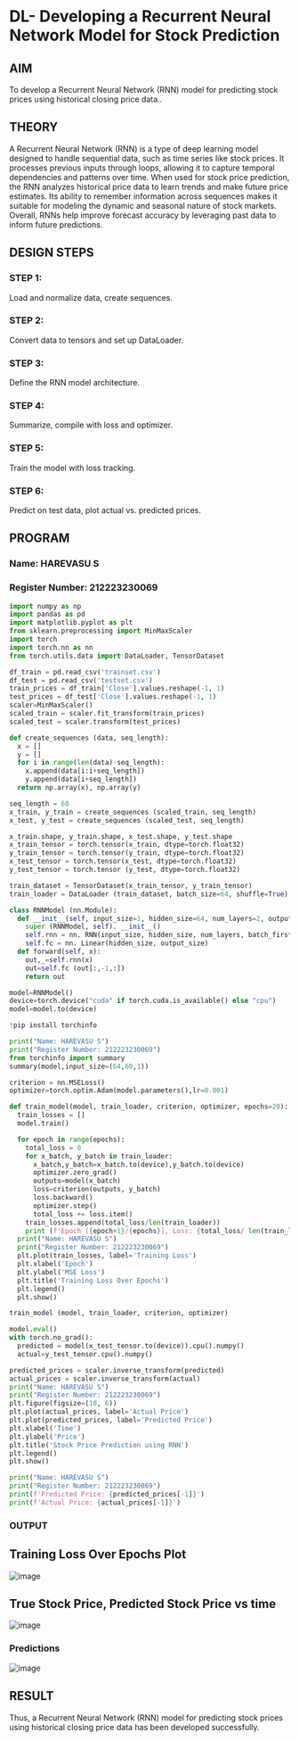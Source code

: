 # DL- Developing a Recurrent Neural Network Model for Stock Prediction

## AIM
To develop a Recurrent Neural Network (RNN) model for predicting stock prices using historical closing price data..

## THEORY
A Recurrent Neural Network (RNN) is a type of deep learning model designed to handle sequential data, such as time series like stock prices. It processes previous inputs through loops, allowing it to capture temporal dependencies and patterns over time. When used for stock price prediction, the RNN analyzes historical price data to learn trends and make future price estimates. Its ability to remember information across sequences makes it suitable for modeling the dynamic and seasonal nature of stock markets. Overall, RNNs help improve forecast accuracy by leveraging past data to inform future predictions.

## DESIGN STEPS
### STEP 1: 
Load and normalize data, create sequences.

### STEP 2: 
Convert data to tensors and set up DataLoader.

### STEP 3: 
Define the RNN model architecture.

### STEP 4: 
Summarize, compile with loss and optimizer.

### STEP 5: 
Train the model with loss tracking.

### STEP 6: 
Predict on test data, plot actual vs. predicted prices.

## PROGRAM

### Name: HAREVASU S
### Register Number: 212223230069

```python
import numpy as np
import pandas as pd
import matplotlib.pyplot as plt
from sklearn.preprocessing import MinMaxScaler
import torch
import torch.nn as nn
from torch.utils.data import DataLoader, TensorDataset

df_train = pd.read_csv('trainset.csv')
df_test = pd.read_csv('testset.csv')
train_prices = df_train['Close'].values.reshape(-1, 1)
test_prices = df_test['Close'].values.reshape(-1, 1)
scaler=MinMaxScaler()
scaled_train = scaler.fit_transform(train_prices)
scaled_test = scaler.transform(test_prices)

def create_sequences (data, seq_length):
  x = []
  y = []
  for i in range(len(data)-seq_length):
    x.append(data[i:i+seq_length])
    y.append(data[i+seq_length])
  return np.array(x), np.array(y)

seq_length = 60
x_train, y_train = create_sequences (scaled_train, seq_length)
x_test, y_test = create_sequences (scaled_test, seq_length)

x_train.shape, y_train.shape, x_test.shape, y_test.shape
x_train_tensor = torch.tensor(x_train, dtype=torch.float32)
y_train_tensor = torch.tensor(y_train, dtype=torch.float32)
x_test_tensor = torch.tensor(x_test, dtype=torch.float32)
y_test_tensor = torch.tensor (y_test, dtype=torch.float32)

train_dataset = TensorDataset(x_train_tensor, y_train_tensor)
train_loader = DataLoader (train_dataset, batch_size=64, shuffle=True)

class RNNModel (nn.Module):
  def __init__(self, input_size=1, hidden_size=64, num_layers=2, output_size=1):
    super (RNNModel, self). __init__()
    self.rnn = nn. RNN(input_size, hidden_size, num_layers, batch_first=True)
    self.fc = nn. Linear(hidden_size, output_size)
  def forward(self, x):
    out,_=self.rnn(x)
    out=self.fc (out[:,-1,:])
    return out

model=RNNModel()
device=torch.device("cuda" if torch.cuda.is_available() else "cpu")
model=model.to(device)

!pip install torchinfo

print("Name: HAREVASU S")
print("Register Number: 212223230069")
from torchinfo import summary
summary(model,input_size=(64,60,1))

criterion = nn.MSELoss()
optimizer=torch.optim.Adam(model.parameters(),lr=0.001)

def train_model(model, train_loader, criterion, optimizer, epochs=20):
  train_losses = []
  model.train()

  for epoch in range(epochs):
    total_loss = 0
    for x_batch, y_batch in train_loader:
      x_batch,y_batch=x_batch.to(device),y_batch.to(device)
      optimizer.zero_grad()
      outputs=model(x_batch)
      loss=criterion(outputs, y_batch)
      loss.backward()
      optimizer.step()
      total_loss += loss.item()
    train_losses.append(total_loss/len(train_loader))
    print (f'Epoch [{epoch+1}/{epochs}], Loss: {total_loss/ len(train_loader):.4f}')
  print("Name: HAREVASU S")
  print("Register Number: 212223230069")
  plt.plot(train_losses, label='Training Loss')
  plt.xlabel('Epoch')
  plt.ylabel('MSE Loss')
  plt.title('Training Loss Over Epochs')
  plt.legend()
  plt.show()

train_model (model, train_loader, criterion, optimizer)

model.eval()
with torch.no_grad():
  predicted = model(x_test_tensor.to(device)).cpu().numpy()
  actual=y_test_tensor.cpu().numpy()

predicted_prices = scaler.inverse_transform(predicted)
actual_prices = scaler.inverse_transform(actual)
print("Name: HAREVASU S")
print("Register Number: 212223230069")
plt.figure(figsize=(10, 6))
plt.plot(actual_prices, label='Actual Price')
plt.plot(predicted_prices, label='Predicted Price')
plt.xlabel('Time')
plt.ylabel('Price')
plt.title('Stock Price Prediction using RNN')
plt.legend()
plt.show()

print("Name: HAREVASU S")
print("Register Number: 212223230069")
print(f'Predicted Price: {predicted_prices[-1]}')
print(f'Actual Price: {actual_prices[-1]}')
```



### OUTPUT
## Training Loss Over Epochs Plot
![image](https://github.com/user-attachments/assets/95391d4d-6158-49f6-a8e6-75cd71c44ae5)

## True Stock Price, Predicted Stock Price vs time
 ![image](https://github.com/user-attachments/assets/2eefd17d-50f5-4fbf-8aab-a2c9603dc53f)

### Predictions
 ![image](https://github.com/user-attachments/assets/9fd757b7-b75b-420b-ba41-09df39a4e7ed)

## RESULT
Thus, a Recurrent Neural Network (RNN) model for predicting stock prices using historical closing price data has been developed successfully.
